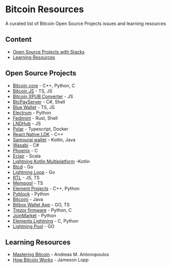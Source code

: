 # Bitcoin Resources

A curated list of Bitcoin Open Source Projects issues and learning resources

## Content

- [Open Source Projects with Stacks](#open-source-projects)
- [Learning Resources](#learning-resources)

## Open Source Projects

- [Bitcoin core](https://github.com/bitcoin/bitcoin/issues) - C++, Python, C
- [Bitcoin JS](https://github.com/bitcoinjs/bitcoinjs-lib) - TS, JS
- [Bitcoin XPUB Converter](https://github.com/jlopp/xpub-converter) - JS
- [BtcPayServer](https://github.com/btcpayserver/btcpayserver/issues) - C#, Shell
- [Blue Wallet](https://github.com/bluewallet/bluewallet) - TS, JS
- [Electrum](https://github.com/spesmilo/electrum) - Python
- [Fedimint](https://github.com/fedimint/fedimint/issues) - Rust, Shell
- [LNDHub](https://github.com/BlueWallet/LndHub) - JS
- [Polar](https://github.com/jamaljsr/polar/issues) - Typescript, Docker
- [React Native LDK](https://github.com/BlueWallet/rn-ldk) - C++
- [Samourai wallet](https://code.samourai.io/wallet) - Kotlin, Java
- [Wasabi](https://github.com/zkSNACKs/WalletWasabi/issues) - C#
- [Phoenix](https://github.com/ACINQ/phoenix) - C
- [Eclair](https://github.com/ACINQ/eclair) - Scala
- [Lightning Kotlin Multiplatform](https://github.com/ACINQ/lightning-kmp) -Kotlin
- [Btcd](https://github.com/btcsuite/btcd) - Go
- [Lightning Loop](https://github.com/lightninglabs/loop) - Go
- [RTL](https://github.com/Ride-The-Lightning/RTL) - JS, TS
- [Mempool](https://github.com/mempool/mempool) - TS
- [Element Projects](https://github.com/elementsproject/elements) - C++, Python
- [Pyblock](https://github.com/curly60e/pyblock) - Python
- [Bitcoinj](https://github.com/bitcoinj/bitcoinj) - Java
- [Bitbox Wallet App](https://github.com/digitalbitbox/bitbox-wallet-app) - GO, TS
- [Trezor firmware](https://github.com/trezor/trezor-firmware) - Python, C
- [JoinMarket](https://github.com/JoinMarket-Org/joinmarket-clientserver) - Python
- [Elements Lightning](https://github.com/ElementsProject/lightning) - C, Python
- [Lightning Pool](https://github.com/lightninglabs/pool) - GO


## Learning Resources

- [Mastering Bitcoin](https://github.com/bitcoinbook/bitcoinbook) - Andreas M. Antonopoulos
- [How Bitcoin Works](https://www.lopp.net/bitcoin-information.html) - Jameson Lopp
